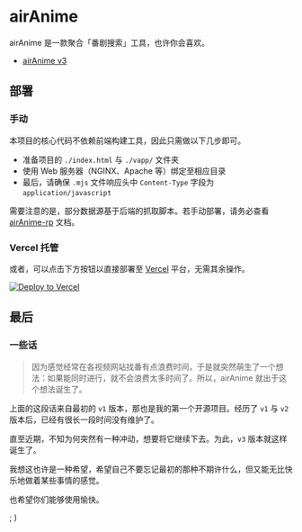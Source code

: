 # airAnime
airAnime 是一款聚合「番剧搜索」工具，也许你会喜欢。

- [airAnime v3](https://air.tls.moe)

## 部署
### 手动
本项目的核心代码不依赖前端构建工具，因此只需做以下几步即可。

- 准备项目的 `./index.html` 与 `./vapp/` 文件夹
- 使用 Web 服务器（NGINX、Apache 等）绑定至相应目录
- 最后，请确保 `.mjs` 文件响应头中 `Content-Type` 字段为 `application/javascript`

需要注意的是，部分数据源基于后端的抓取脚本。若手动部署，请务必查看 [airAnime-rp](./api/) 文档。

### Vercel 托管
或者，可以点击下方按钮以直接部署至 [Vercel](https://vercel.com/) 平台，无需其余操作。

[![Deploy to Vercel](https://vercel.com/button)](https://vercel.com/import/project?template=https://github.com/txperl/airAnime/tree/master/)

## 最后
### 一些话
> 因为感觉经常在各视频网站找番有点浪费时间，于是就突然萌生了一个想法：如果能同时进行，就不会浪费太多时间了。所以，airAnime 就出于这个想法诞生了。

上面的这段话来自最初的 `v1` 版本，那也是我的第一个开源项目。经历了 `v1` 与 `v2` 版本后，已经有很长一段时间没有维护了。

直至近期，不知为何突然有一种冲动，想要将它继续下去。为此，`v3` 版本就这样诞生了。

我想这也许是一种希望，希望自己不要忘记最初的那种不期许什么，但又能无比快乐地做着某些事情的感觉。

也希望你们能够使用愉快。

; )
